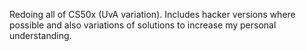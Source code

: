 Redoing all of CS50x (UvA variation). Includes hacker versions where possible and also variations of solutions to increase my personal understanding. 
